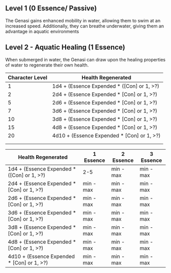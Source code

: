 ## Level 1 (0 Essence/ Passive)
The Genasi gains enhanced mobility in water, allowing them to swim at an increased speed. 
Additionally, they can breathe underwater, giving them an advantage in aquatic environments

## Level 2 - Aquatic Healing (1 Essence)
When submerged in water, the Genasi can draw upon the healing properties of water to regenerate their own health.

| Character Level | Health Regenerated |
| ---- | ---- |
| 1 | 1d4 + (Essence Expended * (\[Con\] or 1, >?) |
| 2 | 2d4 + (Essence Expended * \[Con\] or 1, >?) |
| 5 | 2d6 + (Essence Expended * \[Con\] or 1, >?) |
| 7 | 3d6 + (Essence Expended * \[Con\] or 1, >?) |
| 10 | 3d8 + (Essence Expended * \[Con\] or 1, >?) |
| 15 | 4d8 + (Essence Expended * \[Con\] or 1, >?) |
| 20 | 4d10 + (Essence Expended * \[Con\] or 1, >?) |
|  |  |
|  |  |

| Health Regenerated | 1 Essence | 2 Essence | 3 Essence |
| ---- | ---- | ---- | ---- |
| 1d4 + (Essence Expended * (\[Con\] or 1, >?) | 2-5 | min - max | min - max |
| 2d4 + (Essence Expended * \[Con\] or 1, >?) | min - max | min - max | min - max |
| 2d6 + (Essence Expended * \[Con\] or 1, >?) | min - max | min - max | min - max |
| 3d6 + (Essence Expended * \[Con\] or 1, >?) | min - max | min - max | min - max |
| 3d8 + (Essence Expended * \[Con\] or 1, >?) | min - max | min - max | min - max |
| 4d8 + (Essence Expended * \[Con\] or 1, >?) | min - max | min - max | min - max |
| 4d10 + (Essence Expended * \[Con\] or 1, >?) | min - max | min - max | min - max |
